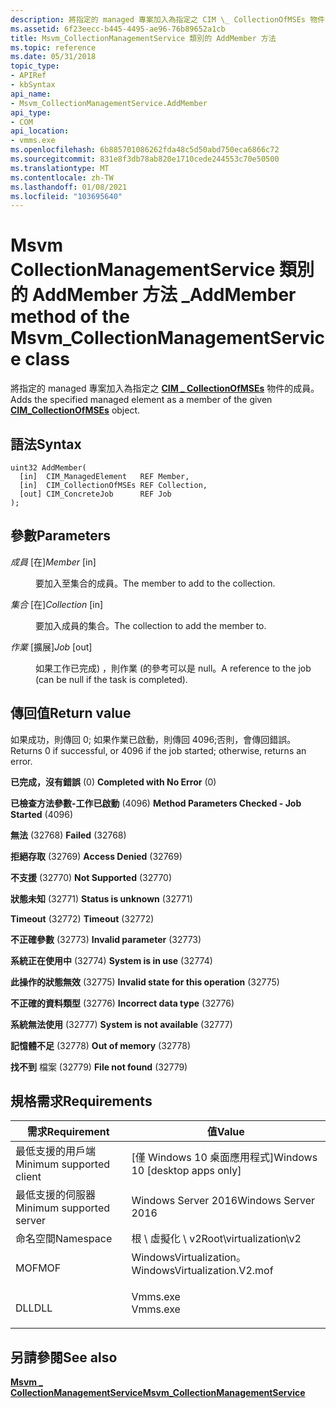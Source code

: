 ```yaml
---
description: 將指定的 managed 專案加入為指定之 CIM \_ CollectionOfMSEs 物件的成員。
ms.assetid: 6f23eecc-b445-4495-ae96-76b89652a1cb
title: Msvm_CollectionManagementService 類別的 AddMember 方法
ms.topic: reference
ms.date: 05/31/2018
topic_type:
- APIRef
- kbSyntax
api_name:
- Msvm_CollectionManagementService.AddMember
api_type:
- COM
api_location:
- vmms.exe
ms.openlocfilehash: 6b885701086262fda48c5d50abd750eca6866c72
ms.sourcegitcommit: 831e8f3db78ab820e1710cede244553c70e50500
ms.translationtype: MT
ms.contentlocale: zh-TW
ms.lasthandoff: 01/08/2021
ms.locfileid: "103695640"
---
```

# <a name="addmember-method-of-the-msvm_collectionmanagementservice-class"></a><span data-ttu-id="c539b-103">Msvm CollectionManagementService 類別的 AddMember 方法 \_</span><span class="sxs-lookup"><span data-stu-id="c539b-103">AddMember method of the Msvm\_CollectionManagementService class</span></span>

<span data-ttu-id="c539b-104">將指定的 managed 專案加入為指定之 [**CIM \_ CollectionOfMSEs**](cim-collectionofmses.md) 物件的成員。</span><span class="sxs-lookup"><span data-stu-id="c539b-104">Adds the specified managed element as a member of the given [**CIM\_CollectionOfMSEs**](cim-collectionofmses.md) object.</span></span>

## <a name="syntax"></a><span data-ttu-id="c539b-105">語法</span><span class="sxs-lookup"><span data-stu-id="c539b-105">Syntax</span></span>


```mof
uint32 AddMember(
  [in]  CIM_ManagedElement   REF Member,
  [in]  CIM_CollectionOfMSEs REF Collection,
  [out] CIM_ConcreteJob      REF Job
);
```



## <a name="parameters"></a><span data-ttu-id="c539b-106">參數</span><span class="sxs-lookup"><span data-stu-id="c539b-106">Parameters</span></span>

<dl> <dt>

<span data-ttu-id="c539b-107">*成員* \[在\]</span><span class="sxs-lookup"><span data-stu-id="c539b-107">*Member* \[in\]</span></span>
</dt> <dd>

<span data-ttu-id="c539b-108">要加入至集合的成員。</span><span class="sxs-lookup"><span data-stu-id="c539b-108">The member to add to the collection.</span></span>

</dd> <dt>

<span data-ttu-id="c539b-109">*集合* \[在\]</span><span class="sxs-lookup"><span data-stu-id="c539b-109">*Collection* \[in\]</span></span>
</dt> <dd>

<span data-ttu-id="c539b-110">要加入成員的集合。</span><span class="sxs-lookup"><span data-stu-id="c539b-110">The collection to add the member to.</span></span>

</dd> <dt>

<span data-ttu-id="c539b-111">*作業* \[擴展\]</span><span class="sxs-lookup"><span data-stu-id="c539b-111">*Job* \[out\]</span></span>
</dt> <dd>

<span data-ttu-id="c539b-112">如果工作已完成) ，則作業 (的參考可以是 null。</span><span class="sxs-lookup"><span data-stu-id="c539b-112">A reference to the job (can be null if the task is completed).</span></span>

</dd> </dl>

## <a name="return-value"></a><span data-ttu-id="c539b-113">傳回值</span><span class="sxs-lookup"><span data-stu-id="c539b-113">Return value</span></span>

<span data-ttu-id="c539b-114">如果成功，則傳回 0; 如果作業已啟動，則傳回 4096;否則，會傳回錯誤。</span><span class="sxs-lookup"><span data-stu-id="c539b-114">Returns 0 if successful, or 4096 if the job started; otherwise, returns an error.</span></span>

<dl> <dt>

<span data-ttu-id="c539b-115">**已完成，沒有錯誤** (0) </span><span class="sxs-lookup"><span data-stu-id="c539b-115">**Completed with No Error** (0)</span></span>
</dt> <dt>

<span data-ttu-id="c539b-116">**已檢查方法參數-工作已啟動** (4096) </span><span class="sxs-lookup"><span data-stu-id="c539b-116">**Method Parameters Checked - Job Started** (4096)</span></span>
</dt> <dt>

<span data-ttu-id="c539b-117">**無法** (32768) </span><span class="sxs-lookup"><span data-stu-id="c539b-117">**Failed** (32768)</span></span>
</dt> <dt>

<span data-ttu-id="c539b-118">**拒絕存取** (32769) </span><span class="sxs-lookup"><span data-stu-id="c539b-118">**Access Denied** (32769)</span></span>
</dt> <dt>

<span data-ttu-id="c539b-119">**不支援** (32770) </span><span class="sxs-lookup"><span data-stu-id="c539b-119">**Not Supported** (32770)</span></span>
</dt> <dt>

<span data-ttu-id="c539b-120">**狀態未知** (32771) </span><span class="sxs-lookup"><span data-stu-id="c539b-120">**Status is unknown** (32771)</span></span>
</dt> <dt>

<span data-ttu-id="c539b-121">**Timeout** (32772) </span><span class="sxs-lookup"><span data-stu-id="c539b-121">**Timeout** (32772)</span></span>
</dt> <dt>

<span data-ttu-id="c539b-122">**不正確參數** (32773) </span><span class="sxs-lookup"><span data-stu-id="c539b-122">**Invalid parameter** (32773)</span></span>
</dt> <dt>

<span data-ttu-id="c539b-123">**系統正在使用中** (32774) </span><span class="sxs-lookup"><span data-stu-id="c539b-123">**System is in use** (32774)</span></span>
</dt> <dt>

<span data-ttu-id="c539b-124">**此操作的狀態無效** (32775) </span><span class="sxs-lookup"><span data-stu-id="c539b-124">**Invalid state for this operation** (32775)</span></span>
</dt> <dt>

<span data-ttu-id="c539b-125">**不正確的資料類型** (32776) </span><span class="sxs-lookup"><span data-stu-id="c539b-125">**Incorrect data type** (32776)</span></span>
</dt> <dt>

<span data-ttu-id="c539b-126">**系統無法使用** (32777) </span><span class="sxs-lookup"><span data-stu-id="c539b-126">**System is not available** (32777)</span></span>
</dt> <dt>

<span data-ttu-id="c539b-127">**記憶體不足** (32778) </span><span class="sxs-lookup"><span data-stu-id="c539b-127">**Out of memory** (32778)</span></span>
</dt> <dt>

<span data-ttu-id="c539b-128">**找不到** 檔案 (32779) </span><span class="sxs-lookup"><span data-stu-id="c539b-128">**File not found** (32779)</span></span>
</dt> </dl>

## <a name="requirements"></a><span data-ttu-id="c539b-129">規格需求</span><span class="sxs-lookup"><span data-stu-id="c539b-129">Requirements</span></span>



| <span data-ttu-id="c539b-130">需求</span><span class="sxs-lookup"><span data-stu-id="c539b-130">Requirement</span></span> | <span data-ttu-id="c539b-131">值</span><span class="sxs-lookup"><span data-stu-id="c539b-131">Value</span></span> |
|-------------------------------------|---------------------------------------------------------------------------------------------------------|
| <span data-ttu-id="c539b-132">最低支援的用戶端</span><span class="sxs-lookup"><span data-stu-id="c539b-132">Minimum supported client</span></span><br/> | <span data-ttu-id="c539b-133">\[僅 Windows 10 桌面應用程式\]</span><span class="sxs-lookup"><span data-stu-id="c539b-133">Windows 10 \[desktop apps only\]</span></span><br/>                                                             |
| <span data-ttu-id="c539b-134">最低支援的伺服器</span><span class="sxs-lookup"><span data-stu-id="c539b-134">Minimum supported server</span></span><br/> | <span data-ttu-id="c539b-135">Windows Server 2016</span><span class="sxs-lookup"><span data-stu-id="c539b-135">Windows Server 2016</span></span><br/>                                                                          |
| <span data-ttu-id="c539b-136">命名空間</span><span class="sxs-lookup"><span data-stu-id="c539b-136">Namespace</span></span><br/>                | <span data-ttu-id="c539b-137">根 \\ 虛擬化 \\ v2</span><span class="sxs-lookup"><span data-stu-id="c539b-137">Root\\virtualization\\v2</span></span><br/>                                                                     |
| <span data-ttu-id="c539b-138">MOF</span><span class="sxs-lookup"><span data-stu-id="c539b-138">MOF</span></span><br/>                      | <dl> <span data-ttu-id="c539b-139"><dt>WindowsVirtualization。</dt></span><span class="sxs-lookup"><span data-stu-id="c539b-139"><dt>WindowsVirtualization.V2.mof</dt></span></span> </dl> |
| <span data-ttu-id="c539b-140">DLL</span><span class="sxs-lookup"><span data-stu-id="c539b-140">DLL</span></span><br/>                      | <dl> <span data-ttu-id="c539b-141"><dt>Vmms.exe</dt></span><span class="sxs-lookup"><span data-stu-id="c539b-141"><dt>Vmms.exe</dt></span></span> </dl>                     |



## <a name="see-also"></a><span data-ttu-id="c539b-142">另請參閱</span><span class="sxs-lookup"><span data-stu-id="c539b-142">See also</span></span>

<dl> <dt>

[<span data-ttu-id="c539b-143">**Msvm \_ CollectionManagementService**</span><span class="sxs-lookup"><span data-stu-id="c539b-143">**Msvm\_CollectionManagementService**</span></span>](msvm-collectionmanagementservice.md)
</dt> </dl>

 

 




